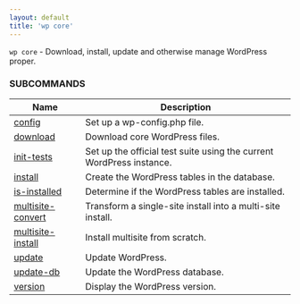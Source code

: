 ```yaml
---
layout: default
title: 'wp core'
---
```


`wp core` - Download, install, update and otherwise manage WordPress proper.



### SUBCOMMANDS

<table>
	<thead>
	<tr>
		<th>Name</th>
		<th>Description</th>
	</tr>
	</thead>
	<tbody>
		<tr>
			<td><a href="/commands/core/config">config</a></td>
			<td>Set up a wp-config.php file.</td>
		</tr>
		<tr>
			<td><a href="/commands/core/download">download</a></td>
			<td>Download core WordPress files.</td>
		</tr>
		<tr>
			<td><a href="/commands/core/init-tests">init-tests</a></td>
			<td>Set up the official test suite using the current WordPress instance.</td>
		</tr>
		<tr>
			<td><a href="/commands/core/install">install</a></td>
			<td>Create the WordPress tables in the database.</td>
		</tr>
		<tr>
			<td><a href="/commands/core/is-installed">is-installed</a></td>
			<td>Determine if the WordPress tables are installed.</td>
		</tr>
		<tr>
			<td><a href="/commands/core/multisite-convert">multisite-convert</a></td>
			<td>Transform a single-site install into a multi-site install.</td>
		</tr>
		<tr>
			<td><a href="/commands/core/multisite-install">multisite-install</a></td>
			<td>Install multisite from scratch.</td>
		</tr>
		<tr>
			<td><a href="/commands/core/update">update</a></td>
			<td>Update WordPress.</td>
		</tr>
		<tr>
			<td><a href="/commands/core/update-db">update-db</a></td>
			<td>Update the WordPress database.</td>
		</tr>
		<tr>
			<td><a href="/commands/core/version">version</a></td>
			<td>Display the WordPress version.</td>
		</tr>
	</tbody>
</table>
